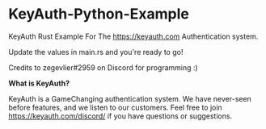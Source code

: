 # KeyAuth-Python-Example
KeyAuth Rust Example For The https://keyauth.com Authentication system.

Update the values in main.rs and you're ready to go!

Credits to zegevlier#2959 on Discord for programming :)

**What is KeyAuth?**

KeyAuth is a GameChanging authentication system. We have never-seen before features, and we listen to our customers.
Feel free to join https://keyauth.com/discord/ if you have questions or suggestions.
